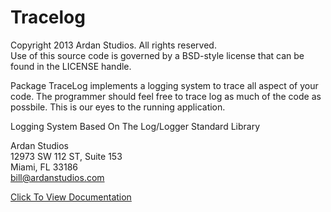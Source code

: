 # Tracelog

Copyright 2013 Ardan Studios. All rights reserved.  
Use of this source code is governed by a BSD-style license that can be found in the LICENSE handle.

Package TraceLog implements a logging system to trace all aspect of your code. The programmer should feel free to trace log as much of the code as possbile. This is our eyes to the running application.

Logging System Based On The Log/Logger Standard Library

Ardan Studios  
12973 SW 112 ST, Suite 153  
Miami, FL 33186  
bill@ardanstudios.com

[Click To View Documentation](http://godoc.org/github.com/goinggo/tracelog)


